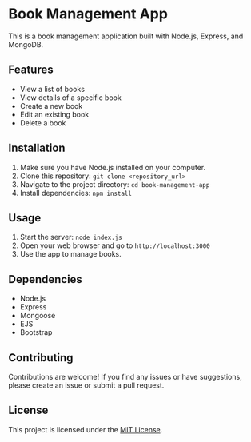 # Book Management App

This is a book management application built with Node.js, Express, and MongoDB.

## Features

- View a list of books
- View details of a specific book
- Create a new book
- Edit an existing book
- Delete a book

## Installation

1. Make sure you have Node.js installed on your computer.
2. Clone this repository: `git clone <repository_url>`
3. Navigate to the project directory: `cd book-management-app`
4. Install dependencies: `npm install`

## Usage

1. Start the server: `node index.js`
2. Open your web browser and go to `http://localhost:3000`
3. Use the app to manage books.

## Dependencies

- Node.js
- Express
- Mongoose
- EJS
- Bootstrap

## Contributing

Contributions are welcome! If you find any issues or have suggestions, please create an issue or submit a pull request.

## License

This project is licensed under the [MIT License](LICENSE).

